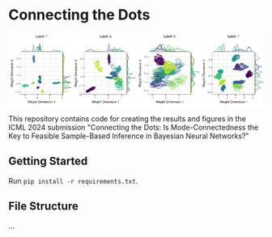 # Connecting the Dots

![](fig.png)

This repository contains code for creating the results and figures in the ICML 2024 submission "Connecting the Dots: Is Mode-Connectedness the Key to Feasible Sample-Based Inference in Bayesian Neural Networks?"

## Getting Started

Run `pip install -r requirements.txt`.

## File Structure

...
